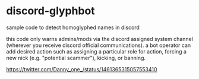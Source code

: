 # discord-glyphbot
sample code to detect homoglyphed names in discord

this code only warns admins/mods via the discord assigned system channel (wherever you receive discord official communications). a bot operator can add desired action such as assigning a particular role for action, forcing a new nick (e.g. "potential scammer"), kicking, or banning.

https://twitter.com/Danny_one_/status/1461365315057553410
